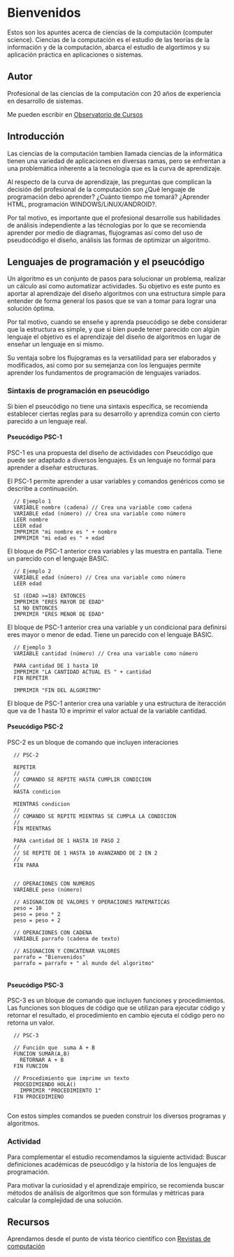 # Bienvenidos

Estos son los apuntes acerca de ciencias de la computación (computer science). Ciencias de la computación es el estudio de las teorías de la información y de la computación, abarca el estudio de algortimos y su aplicación práctica en aplicaciones o sistemas.

## Autor

Profesional de las ciencias de la computación con 20 años de experiencia en desarrollo de sistemas.

Me pueden escribir en [Observatorio de Cursos](https://www.facebook.com/ObservatorioEducacionVirtual)

## Introducción

Las ciencias de la computación tambien llamada ciencias de la informática tienen una variedad de aplicaciones en diversas ramas, pero se enfrentan a una problemática inherente a la tecnología que es la curva de aprendizaje.

Al respecto de la curva de aprendizaje, las preguntas que complican la decisión del profesional de la computación son ¿Qué lenguaje de programación debo aprender? ¿Cuánto tiempo me tomará? ¿Aprender HTML, programación WINDOWS/LiNUX/ANDROID?.

Por tal motivo, es importante que el profesional desarrolle sus habilidades de análisis independiente a las técnologias por lo que se recomienda aprender por medio de diagramas, flujogramas así como del uso de pseudocódigo el diseño, análisis las formas de optimizar un algoritmo.

## Lenguajes de programación y el pseucódigo

Un algoritmo es un conjunto de pasos para solucionar un problema, realizar un cálculo asi como automatizar actividades. Su objetivo es este punto es aportar al aprendizaje del diseño algoritmos con una estructura simple para entender de forma general los pasos que se van a tomar para lograr una solución óptima.

Por tal motivo, cuando se enseñe y aprenda pseucódigo se debe considerar que la estructura es simple, y que si bien puede tener parecido con algún lenguaje el objetivo es el aprendizaje del diseño de algoritmos en lugar de enseñar un lenguaje en si mismo.

Su ventaja sobre los flujogramas es la versatilidad para ser elaborados y modificados, asi como por su semejanza con los lenguajes permite aprender los fundamentos de programación de lenguajes variados.

### Sintaxis de programación en pseucódigo

Si bien el pseucódigo no tiene una sintaxis específica, se recomienda establecer ciertas reglas para su desarrollo y aprendiza común con cierto parecido a un lenguaje real.

#### Pseucódigo PSC-1

PSC-1 es una propuesta del diseño de actividades con Pseucódigo que puede ser adaptado a diversos lenguajes. Es un lenguaje no formal para aprender a diseñar estructuras.

El PSC-1 permite aprender a usar variables y comandos genéricos como se describe a continuación.

```
  // Ejemplo 1
  VARIABLE nombre (cadena) // Crea una variable como cadena
  VARIABLE edad (número) // Crea una variable como número
  LEER nombre
  LEER edad
  IMPRIMIR "mi nombre es " + nombre
  IMPRIMIR "mi edad es " + edad
```

El bloque de PSC-1 anterior crea variables y las muestra en pantalla. Tiene un parecido con el lenguaje BASIC.

```
  // Ejemplo 2
  VARIABLE edad (número) // Crea una variable como número
  LEER edad
  
  SI (EDAD >=18) ENTONCES
  IMPRIMIR "ERES MAYOR DE EDAD"
  SI NO ENTONCES
  IMPRIMIR "ERES MENOR DE EDAD"
```
El bloque de PSC-1 anterior crea una variable y un condicional para definirsi eres mayor o menor de edad. Tiene un parecido con el lenguaje BASIC.

```
  // Ejemplo 3
  VARIABLE cantidad (número) // Crea una variable como número
  
  PARA cantidad DE 1 hasta 10
  IMPRIMIR "LA CANTIDAD ACTUAL ES " + cantidad
  FIN REPETIR
  
  IMPRIMIR "FIN DEL ALGORITMO"
```

El bloque de PSC-1 anterior crea una variable y una estructura de iteracción que va de 1 hasta 10 e imprimir el valor actual de la variable cantidad.

#### Pseucódigo PSC-2

PSC-2 es un bloque de comando que incluyen interaciones

```
  // PSC-2
  
  REPETIR
  //
  // COMANDO SE REPITE HASTA CUMPLIR CONDICION
  //
  HASTA condicion
  
  MIENTRAS condicion
  //
  // COMANDO SE REPITE MIENTRAS SE CUMPLA LA CONDICION
  //
  FIN MIENTRAS
  
  PARA cantidad DE 1 HASTA 10 PASO 2
  //
  // SE REPITE DE 1 HASTA 10 AVANZANDO DE 2 EN 2
  //
  FIN PARA
  
  
  // OPERACIONES CON NUMEROS
  VARIABLE peso (número)
  
  // ASIGNACION DE VALORES Y OPERACIONES MATEMATICAS
  peso = 10
  peso = peso * 2
  peso = peso + 2
  
  // OPERACIONES CON CADENA
  VARIABLE parrafo (cadena de texto)
  
  // ASIGNACION Y CONCATENAR VALORES
  parrafo = "Bienvenidos"
  parrafo = parrafo + " al mundo del algoritmo" 
  
```

#### Pseucódigo PSC-3

PSC-3 es un bloque de comando que incluyen funciones y procedimientos. Las funciones son bloques de código que se utilizan para ejecutar código y retornar el resultado, el procedimiento en cambio ejecuta el código pero no retorna un valor.

```
  // PSC-3
  
  // Función que  suma A + B
  FUNCION SUMAR(A,B)
    RETORNAR A + B
  FIN FUNCION
  
  // Procedimiento que imprime un texto
  PROCEDIMIENDO HOLA()
    IMPRIMIR "PROCEDIMIENTO 1"
  FIN PROCEDIMIENO
  
```


Con estos simples comandos se pueden construir los diversos programas y algoritmos.


### Actividad

Para complementar el estudio recomendamos la siguiente actividad: Buscar definiciones académicas de pseucódigo y la historia de los lenguajes de programación.

Para motivar la curiosidad y el aprendizaje empírico, se recomienda buscar métodos de análisis de algoritmos que son fórmulas y métricas para calcular la complejidad de una solución.

## Recursos

Aprendamos desde el punto de vista téorico científico con 
[Revistas de computación](https://www.redalyc.org/area.oa?id=33&tipo=coleccion)

